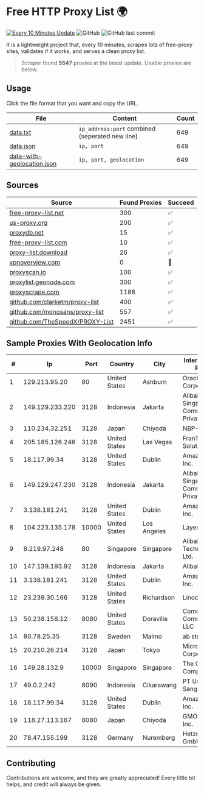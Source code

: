 
# Free HTTP Proxy List 🌍

[![Every 10 Minutes Update](https://github.com/mertguvencli/http-proxy-list/actions/workflows/main.yml/badge.svg?branch=main)](https://github.com/mertguvencli/http-proxy-list/actions/workflows/main.yml)
![GitHub](https://img.shields.io/github/license/mertguvencli/http-proxy-list)
![GitHub last commit](https://img.shields.io/github/last-commit/mertguvencli/http-proxy-list)

It is a lightweight project that, every 10 minutes, scrapes lots of free-proxy sites, validates if it works, and serves a clean proxy list.


> Scraper found **5547** proxies at the latest update. Usable proxies are below.

## Usage

Click the file format that you want and copy the URL.


|File|Content|Count|
|----|-------|-----|
|[data.txt](https://raw.githubusercontent.com/mertguvencli/http-proxy-list/main/proxy-list/data.txt)|`ip_address:port` combined (seperated new line)|649|
|[data.json](https://raw.githubusercontent.com/mertguvencli/http-proxy-list/main/proxy-list/data.json)|`ip, port`|649|
|[data-with-geolocation.json](https://raw.githubusercontent.com/mertguvencli/http-proxy-list/main/proxy-list/data-with-geolocation.json)|`ip, port, geolocation`|649|

## Sources

|Source|Found Proxies|Succeed|
|------|-------------|-------|
|[free-proxy-list.net](https://free-proxy-list.net)|300|✅|
|[us-proxy.org](https://www.us-proxy.org)|200|✅|
|[proxydb.net](http://proxydb.net)|15|✅|
|[free-proxy-list.com](https://free-proxy-list.com/?page=&port=&type%5B%5D=http&type%5B%5D=https&up_time=0&search=Search)|10|✅|
|[proxy-list.download](https://www.proxy-list.download/HTTP)|26|✅|
|[vpnoverview.com](https://vpnoverview.com/privacy/anonymous-browsing/free-proxy-servers)|0|🚫|
|[proxyscan.io](https://www.proxyscan.io)|100|✅|
|[proxylist.geonode.com](https://proxylist.geonode.com/api/proxy-list?limit=300&page=1&sort_by=lastChecked&sort_type=desc&protocols=http,https)|300|✅|
|[proxyscrape.com](https://api.proxyscrape.com/v2/?request=displayproxies&protocol=http&timeout=10000&country=all&ssl=all&anonymity=all)|1188|✅|
|[github.com/clarketm/proxy-list](https://raw.githubusercontent.com/clarketm/proxy-list/master/proxy-list-raw.txt)|400|✅|
|[github.com/monosans/proxy-list](https://raw.githubusercontent.com/monosans/proxy-list/main/proxies/http.txt)|557|✅|
|[github.com/TheSpeedX/PROXY-List](https://raw.githubusercontent.com/TheSpeedX/PROXY-List/master/http.txt)|2451|✅|


## Sample Proxies With Geolocation Info

|#|Ip|Port|Country|City|Internet Service Provider|
|-|--|----|-------|----|-------------------------|
|1|129.213.95.20|80|United States|Ashburn|Oracle Corporation|
|2|149.129.233.220|3128|Indonesia|Jakarta|Alibaba.com Singapore E-Commerce Private Limited|
|3|110.234.32.251|3128|Japan|Chiyoda|NBP-NCP|
|4|205.185.126.246|3128|United States|Las Vegas|FranTech Solutions|
|5|18.117.99.34|3128|United States|Dublin|Amazon.com, Inc.|
|6|149.129.247.230|3128|Indonesia|Jakarta|Alibaba.com Singapore E-Commerce Private Limited|
|7|3.138.181.241|3128|United States|Dublin|Amazon.com, Inc.|
|8|104.223.135.178|10000|United States|Los Angeles|LayerHost|
|9|8.219.97.248|80|Singapore|Singapore|Alibaba (US) Technology Co., Ltd.|
|10|147.139.193.92|3128|Indonesia|Jakarta|Alibaba.com LLC|
|11|3.138.181.241|3128|United States|Dublin|Amazon.com, Inc.|
|12|23.239.30.166|3128|United States|Richardson|Linode, LLC|
|13|50.238.158.12|8080|United States|Doraville|Comcast Cable Communications, LLC|
|14|80.78.25.35|3128|Sweden|Malmo|ab stract|
|15|20.210.26.214|3128|Japan|Tokyo|Microsoft Corporation|
|16|149.28.132.9|10000|Singapore|Singapore|The Constant Company|
|17|49.0.2.242|8090|Indonesia|Cikarawang|PT Usaha Adi Sanggoro|
|18|18.117.99.34|3128|United States|Dublin|Amazon.com, Inc.|
|19|118.27.113.167|8080|Japan|Chiyoda|GMO Internet, Inc.|
|20|78.47.155.199|3128|Germany|Nuremberg|Hetzner Online GmbH|



## Contributing

Contributions are welcome, and they are greatly appreciated! Every
little bit helps, and credit will always be given.

